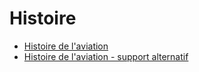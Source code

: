 # Histoire

* [Histoire de l'aviation](../themes/support/histoire-mpo.pdf)
* [Histoire de l'aviation - support alternatif](../themes/support/histoire_slides.pdf)


